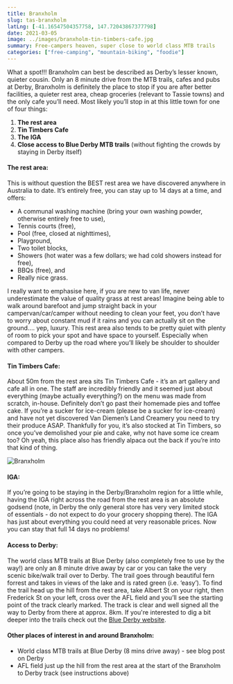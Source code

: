 ```yaml
---
title: Branxholm
slug: tas-branxholm
latLng: [-41.16547504357758, 147.72043867377798]
date: 2021-03-05
image: ../images/branxholm-tin-timbers-cafe.jpg
summary: Free-campers heaven, super close to world class MTB trails
categories: ["free-camping", "mountain-biking", "foodie"]
---
```


What a spot!!! Branxholm can best be described as Derby’s lesser known, quieter cousin. Only an 8 minute drive from the MTB trails, cafes and pubs at Derby, Branxholm is definitely the place to stop if you are after better facilities, a quieter rest area, cheap groceries (relevant to Tassie towns) and the only cafe you’ll need. Most likely you’ll stop in at this little town for one of four things:

1. **The rest area**
2. **Tin Timbers Cafe**
3. **The IGA**
4. **Close access to Blue Derby MTB trails** (without fighting the crowds by staying in Derby itself)


#### The rest area:
This is without question the BEST rest area we have discovered anywhere in Australia to date. It’s entirely free, you can stay up to 14 days at a time, and offers:
- A communal washing machine (bring your own washing powder, otherwise entirely free to use), 
- Tennis courts (free), 
- Pool (free, closed at nighttimes), 
- Playground, 
- Two toilet blocks, 
- Showers (hot water was a few dollars; we had cold showers instead for free), 
- BBQs (free), and 
- Really nice grass. 

I really want to emphasise here, if you are new to van life, never underestimate the value of quality grass at rest areas! Imagine being able to walk around barefoot and jump straight back in your campervan/car/camper without needing to clean your feet, you don’t have to worry about constant mud if it rains and you can actually sit on the ground…. yep, luxury.
This rest area also tends to be pretty quiet with plenty of room to pick your spot and have space to yourself. Especially when compared to Derby up the road where you’ll likely be shoulder to shoulder with other campers.

#### Tin Timbers Cafe:
About 50m from the rest area sits Tin Timbers Cafe - it’s an art gallery and cafe all in one. The staff are incredibly friendly and it seemed just about everything (maybe actually everything?) on the menu was made from scratch, in-house. Definitely don’t go past their homemade pies and toffee cake. If you’re a sucker for ice-cream (please be a sucker for ice-cream) and have not yet discovered Van Diemen’s Land Creamery you need to try their produce ASAP. Thankfully for you, it’s also stocked at Tin Timbers, so once you’ve demolished your pie and cake, why not have some ice cream too? Oh yeah, this place also has friendly alpaca out the back if you’re into that kind of thing.

![Branxholm](../images/branxholm-tin-timbers-cafe.jpg)

#### IGA:
If you’re going to be staying in the Derby/Branxholm region for a little while, having the IGA right across the road from the rest area is an absolute godsend (note, in Derby the only general store has very very limited stock of essentials - do not expect to do your grocery shopping there). 
The IGA has just about everything you could need at very reasonable prices. Now you can stay that full 14 days no problems!

#### Access to Derby:
The world class MTB trails at Blue Derby (also completely free to use by the way!) are only an 8 minute drive away by car or you can take the very scenic bike/walk trail over to Derby. The trail goes through beautiful fern forrest and takes in views of the lake and is rated green (i.e. ‘easy’). To find the trail head up the hill from the rest area, take Albert St on your right, then Frederick St on your left, cross over the AFL field and you’ll see the starting point of the track clearly marked. The track is clear and well signed all the way to Derby from there at approx. 8km.
If you're interested to dig a bit deeper into the trails check out the [Blue Derby website](https://www.ridebluederby.com.au).

#### Other places of interest in and around Branxholm:
- World class MTB trails at Blue Derby (8 mins drive away) - see blog post on Derby
- AFL field just up the hill from the rest area at the start of the Branxholm to Derby track (see instructions above)